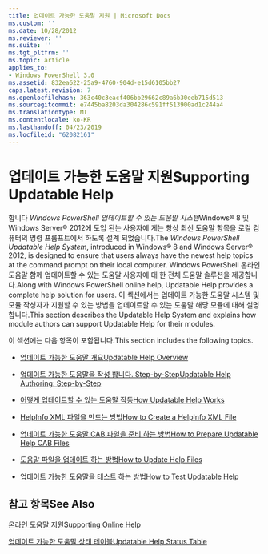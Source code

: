 ```yaml
---
title: 업데이트 가능한 도움말 지원 | Microsoft Docs
ms.custom: ''
ms.date: 10/28/2012
ms.reviewer: ''
ms.suite: ''
ms.tgt_pltfrm: ''
ms.topic: article
applies_to:
- Windows PowerShell 3.0
ms.assetid: 832ea622-25a9-4760-904d-e15d6105bb27
caps.latest.revision: 7
ms.openlocfilehash: 363c40c3eacf406bb29662c89a6b30eeb715d513
ms.sourcegitcommit: e7445ba8203da304286c591ff513900ad1c244a4
ms.translationtype: MT
ms.contentlocale: ko-KR
ms.lasthandoff: 04/23/2019
ms.locfileid: "62082161"
---
```

# <a name="supporting-updatable-help"></a><span data-ttu-id="7d6bd-102">업데이트 가능한 도움말 지원</span><span class="sxs-lookup"><span data-stu-id="7d6bd-102">Supporting Updatable Help</span></span>

<span data-ttu-id="7d6bd-103">합니다 *Windows PowerShell 업데이트할 수 있는 도움말 시스템*Windows® 8 및 Windows Server® 2012에 도입 된는 사용자에 게는 항상 최신 도움말 항목을 로컬 컴퓨터의 명령 프롬프트에서 하도록 설계 되었습니다.</span><span class="sxs-lookup"><span data-stu-id="7d6bd-103">The *Windows PowerShell Updatable Help System*, introduced in Windows® 8 and Windows Server® 2012, is designed to ensure that users always have the newest help topics at the command prompt on their local computer.</span></span> <span data-ttu-id="7d6bd-104">Windows PowerShell 온라인 도움말 함께 업데이트할 수 있는 도움말 사용자에 대 한 전체 도움말 솔루션을 제공합니다.</span><span class="sxs-lookup"><span data-stu-id="7d6bd-104">Along with Windows PowerShell online help, Updatable Help provides a complete help solution for users.</span></span> <span data-ttu-id="7d6bd-105">이 섹션에서는 업데이트 가능한 도움말 시스템 및 모듈 작성자가 지원할 수 있는 방법을 업데이트할 수 있는 도움말 해당 모듈에 대해 설명 합니다.</span><span class="sxs-lookup"><span data-stu-id="7d6bd-105">This section describes the Updatable Help System and explains how module authors can support Updatable Help for their modules.</span></span>

<span data-ttu-id="7d6bd-106">이 섹션에는 다음 항목이 포함됩니다.</span><span class="sxs-lookup"><span data-stu-id="7d6bd-106">This section includes the following topics.</span></span>

- [<span data-ttu-id="7d6bd-107">업데이트 가능한 도움말 개요</span><span class="sxs-lookup"><span data-stu-id="7d6bd-107">Updatable Help Overview</span></span>](./updatable-help-overview.md)

- [<span data-ttu-id="7d6bd-108">업데이트 가능한 도움말을 작성 합니다. Step-by-Step</span><span class="sxs-lookup"><span data-stu-id="7d6bd-108">Updatable Help Authoring: Step-by-Step</span></span>](./updatable-help-authoring-step-by-step.md)

- [<span data-ttu-id="7d6bd-109">어떻게 업데이트할 수 있는 도움말 작동</span><span class="sxs-lookup"><span data-stu-id="7d6bd-109">How Updatable Help Works</span></span>](./how-updatable-help-works.md)

- [<span data-ttu-id="7d6bd-110">HelpInfo XML 파일을 만드는 방법</span><span class="sxs-lookup"><span data-stu-id="7d6bd-110">How to Create a HelpInfo XML File</span></span>](./how-to-create-a-helpinfo-xml-file.md)

- [<span data-ttu-id="7d6bd-111">업데이트 가능한 도움말 CAB 파일을 준비 하는 방법</span><span class="sxs-lookup"><span data-stu-id="7d6bd-111">How to Prepare Updatable Help CAB Files</span></span>](./how-to-prepare-updatable-help-cab-files.md)

- [<span data-ttu-id="7d6bd-112">도움말 파일을 업데이트 하는 방법</span><span class="sxs-lookup"><span data-stu-id="7d6bd-112">How to Update Help Files</span></span>](./how-to-update-help-files.md)

- [<span data-ttu-id="7d6bd-113">업데이트 가능한 도움말을 테스트 하는 방법</span><span class="sxs-lookup"><span data-stu-id="7d6bd-113">How to Test Updatable Help</span></span>](./how-to-test-updatable-help.md)

## <a name="see-also"></a><span data-ttu-id="7d6bd-114">참고 항목</span><span class="sxs-lookup"><span data-stu-id="7d6bd-114">See Also</span></span>

[<span data-ttu-id="7d6bd-115">온라인 도움말 지원</span><span class="sxs-lookup"><span data-stu-id="7d6bd-115">Supporting Online Help</span></span>](./supporting-online-help.md)

[<span data-ttu-id="7d6bd-116">업데이트 가능한 도움말 상태 테이블</span><span class="sxs-lookup"><span data-stu-id="7d6bd-116">Updatable Help Status Table</span></span>](https://www.microsoft.com/en-us/itpro/windows)